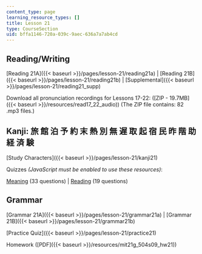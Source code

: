 ```yaml
---
content_type: page
learning_resource_types: []
title: Lesson 21
type: CourseSection
uid: bffa1146-720a-039c-9aec-636a7a7ab4cd
---
```


Reading/Writing
---------------

[Reading 21A]({{< baseurl >}}/pages/lesson-21/reading21a) | [Reading 21B]({{< baseurl >}}/pages/lesson-21/reading21b) | [Supplemental]({{< baseurl >}}/pages/lesson-21/reading21_supp)

Download all pronunciation recordings for Lessons 17-22: ([ZIP - 19.7MB]({{< baseurl >}}/resources/read17_22_audio)) (The ZIP file contains: 82 .mp3 files.)

Kanji: 旅 館 泊 予 約 末 熱 別 無 遅 取 起 宿 民 昨 階 助 経 済 験
----------------------------------------------

[Study Characters]({{< baseurl >}}/pages/lesson-21/kanji21)

Quizzes _(JavaScript must be enabled to use these resources)_:

[Meaning](/ans7870/21f/21f.504/s09/lesson21/kanji21-mean/kq21meanq1.html) (33 questions) | [Reading](/ans7870/21f/21f.504/s09/lesson21/kanji21-read/kq21readq1.html) (19 questions)

Grammar
-------

[Grammar 21A]({{< baseurl >}}/pages/lesson-21/grammar21a) | [Grammar 21B]({{< baseurl >}}/pages/lesson-21/grammar21b)

[Practice Quiz]({{< baseurl >}}/pages/lesson-21/practice21)

Homework ([PDF]({{< baseurl >}}/resources/mit21g_504s09_hw21))